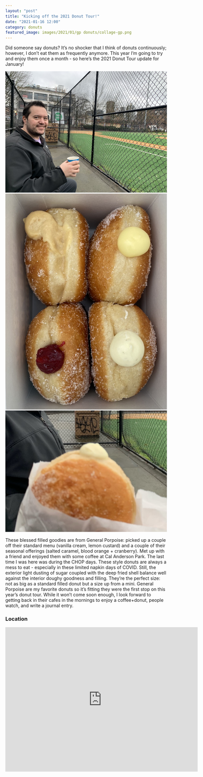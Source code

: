 ```yaml
---
layout: "post"
title: "Kicking off the 2021 Donut Tour!"
date: "2021-01-16 12:00"
category: donuts
featured_image: images/2021/01/gp donuts/collage-gp.png
---
```


Did someone say donuts? It’s no shocker that I think of donuts continuously; however, I don’t eat them as frequently anymore. This year I’m going to try and enjoy them once a month - so here’s the 2021 Donut Tour update for January!

<div class="gallery" data-columns="3">
  <img src="/images/2021/01/gp donuts/IMG_4978.JPG">
  <img src="/images/2021/01/gp donuts/IMG_4953.jpeg">
  <img src="/images/2021/01/gp donuts/IMG_4979.JPG">
</div>

These blessed filled goodies are from General Porpoise: picked up a couple off their standard menu (vanilla cream, lemon custard) and a couple of their seasonal offerings (salted caramel, blood orange + cranberry). Met up with a friend and enjoyed them with some coffee at Cal Anderson Park. The last time I was here was during the CHOP days.
These style donuts are always a mess to eat - especially in these limited napkin days of COVID.  Still, the exterior light dusting of sugar coupled with the deep fried shell balance well against the interior doughy goodness and filling. They’re the perfect size: not as big as a standard filled donut but a size up from a mini.
General Porpoise are my favorite donuts so it’s fitting they were the first stop on this year’s donut tour. While it won’t come soon enough, I look forward to getting back in their cafes in the mornings to enjoy a coffee+donut, people watch, and write a journal entry.

### Location
<div class="map-responsive">

<iframe src="https://www.google.com/maps/embed?pb=!1m18!1m12!1m3!1d10758.691829446076!2d-122.32751365836714!3d47.613048566959854!2m3!1f0!2f0!3f0!3m2!1i1024!2i768!4f13.1!3m3!1m2!1s0x54906acc220090d5%3A0x9744e5f965c85fc2!2sGeneral%20Porpoise!5e0!3m2!1sen!2sus!4v1628994426921!5m2!1sen!2sus" width="600" height="450" style="border:0;" allowfullscreen="" loading="lazy"></iframe>

</div>
